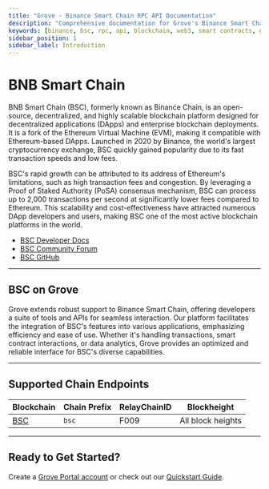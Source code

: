 ```yaml
---
title: "Grove - Binance Smart Chain RPC API Documentation"
description: "Comprehensive documentation for Grove's Binance Smart Chain RPC API, covering endpoint details and integration strategies for blockchain developers."
keywords: [binance, bsc, rpc, api, blockchain, web3, smart contracts, grove, pocket, pokt]
sidebar_position: 1
sidebar_label: Introduction
---
```


# BNB Smart Chain

BNB Smart Chain (BSC), formerly known as Binance Chain, is an open-source, decentralized, and highly scalable blockchain platform designed for decentralized applications (DApps) and enterprise blockchain deployments. It is a fork of the Ethereum Virtual Machine (EVM), making it compatible with Ethereum-based DApps. Launched in 2020 by Binance, the world's largest cryptocurrency exchange, BSC quickly gained popularity due to its fast transaction speeds and low fees.

BSC's rapid growth can be attributed to its address of Ethereum's limitations, such as high transaction fees and congestion. By leveraging a Proof of Staked Authority (PoSA) consensus mechanism, BSC can process up to 2,000 transactions per second at significantly lower fees compared to Ethereum. This scalability and cost-effectiveness have attracted numerous DApp developers and users, making BSC one of the most active blockchain platforms in the world.

- [BSC Developer Docs](https://docs.bnbchain.org/docs/getting-started)
- [BSC Community Forum](https://www.hottg.com/BinanceDEXchange/index.html)
- [BSC GitHub](https://github.com/bnb-chain/bsc)

---

## BSC on Grove

Grove extends robust support to Binance Smart Chain, offering developers a suite of tools and APIs for seamless interaction. Our platform facilitates the integration of BSC's features into various applications, emphasizing efficiency and ease of use. Whether it's handling transactions, smart contract interactions, or data analytics, Grove provides an optimized and reliable interface for BSC's diverse capabilities.

---

## Supported Chain Endpoints

| Blockchain                               | Chain Prefix   | RelayChainID | Blockheight         |
| ---------------------------------------- | -------------- | ------------ | ------------------- |
| [BSC](./endpoints/bsc)   | `bsc`  | F009         | All block heights |

---

## Ready to Get Started?

Create a [Grove Portal account](https://portal.grove.city) or check out our [Quickstart Guide](/guides/getting-started/quickstart).

